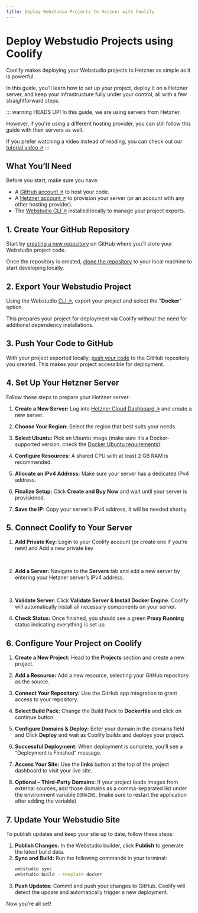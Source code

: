 ```yaml
---
title: Deploy Webstudio Projects to Hetzner with Coolify
---
```


# Deploy Webstudio Projects using Coolify
Coolify makes deploying your Webstudio projects to Hetzner as simple as it is powerful. 

In this guide, you’ll learn how to set up your project, deploy it on a Hetzner server, and keep your infrastructure fully under your control, all with a few straightforward steps.

::: warning HEADS UP!
  In this guide, we are using servers from Hetzner. 
  
  However, if you're using a different hosting provider, you can still follow this guide with their servers as well.

  If you prefer watching a video instead of reading, you can check out our [tutorial video ↗](https://youtu.be/OnHLO2Plt2E?si=yDM77oK7Xd5UsRSP)
:::

## What You’ll Need
Before you start, make sure you have:

- A [GitHub account ↗](https://github.com?utm_source=coolify.io) to host your code.
- A [Hetzner account ↗](https://coolify.io/hetzner) to provision your server (or an account with any other hosting provider).
- The [Webstudio CLI ↗](https://docs.webstudio.is/university/self-hosting/cli?utm_source=coolify.io) installed locally to manage your project exports.


## 1. Create Your GitHub Repository
Start by [creating a new repository](https://docs.github.com/en/repositories/creating-and-managing-repositories/creating-a-new-repository) on GitHub where you’ll store your Webstudio project code. 

Once the repository is created, [clone the repository](https://docs.github.com/en/repositories/creating-and-managing-repositories/cloning-a-repository) to your local machine to start developing locally.


## 2. Export Your Webstudio Project
Using the Webstudio [CLI ↗](https://docs.webstudio.is/university/self-hosting/cli), export your project and select the "**Docker**" option. 

This prepares your project for deployment via Coolify without the need for additional dependency installations.


## 3. Push Your Code to GitHub
With your project exported locally, [push your code](https://docs.github.com/en/get-started/using-git/pushing-commits-to-a-remote-repository) to the GitHub repository you created. This makes your project accessible for deployment.


## 4. Set Up Your Hetzner Server
Follow these steps to prepare your Hetzner server:

1. **Create a New Server:** Log into [Hetzner Cloud Dashboard ↗](https://console.hetzner.cloud/) and create a new server.
  <ZoomableImage src="/docs/images/resources/integrations/1.webp" />

2. **Choose Your Region:** Select the region that best suits your needs.
  <ZoomableImage src="/docs/images/resources/integrations/2.webp" />

3. **Select Ubuntu:** Pick an Ubuntu image (make sure it’s a Docker-supported version, check the [Docker Ubuntu requirements](https://docs.docker.com/engine/install/ubuntu/#os-requirements)).
  <ZoomableImage src="/docs/images/resources/integrations/3.webp" />

4. **Configure Resources:** A shared CPU with at least 2 GB RAM is recommended.
  <ZoomableImage src="/docs/images/resources/integrations/4.webp" />

5. **Allocate an IPv4 Address:** Make sure your server has a dedicated IPv4 address.
  <ZoomableImage src="/docs/images/resources/integrations/5.webp" />

6. **Finalize Setup:** Click **Create and Buy Now** and wait until your server is provisioned.

7. **Save the IP:** Copy your server’s IPv4 address, it will be needed shortly.


## 5. Connect Coolify to Your Server
1. **Add Private Key:** Login to your Coolify account (or create one if you’re new) and Add a new private key
  <ZoomableImage src="/docs/images/resources/integrations/6.webp" />
  <br />
  <ZoomableImage src="/docs/images/resources/integrations/7.webp" />

2. **Add a Server:** Navigate to the **Servers** tab and add a new server by entering your Hetzner server’s IPv4 address.
  <ZoomableImage src="/docs/images/resources/integrations/8.webp" />
  <br />
  <ZoomableImage src="/docs/images/resources/integrations/9.webp" />

3. **Validate Server:** Click **Validate Server & Install Docker Engine**. Coolify will automatically install all necessary components on your server.
  <ZoomableImage src="/docs/images/resources/integrations/10.webp" />

4. **Check Status:** Once finished, you should see a green **Proxy Running** status indicating everything is set up.
  <ZoomableImage src="/docs/images/resources/integrations/11.webp" />


## 6. Configure Your Project on Coolify
1. **Create a New Project:** Head to the **Projects** section and create a new project.

2. **Add a Resource:** Add a new resource, selecting your GitHub repository as the source.

3. **Connect Your Repository:** Use the GitHub app integration to grant access to your repository.
  <ZoomableImage src="/docs/images/resources/integrations/12.webp" />

4. **Select Build Pack:** Change the Build Pack to **Dockerfile** and click on continue button.
  <ZoomableImage src="/docs/images/resources/integrations/13.webp" />

5. **Configure Domains & Deploy:** Enter your domain in the domains field and Click **Deploy** and wait as Coolify builds and deploys your project. 
  <ZoomableImage src="/docs/images/resources/integrations/14.webp" />

6. **Successful Deployment:** When deployment is complete, you’ll see a “Deployment is Finished” message.

7. **Access Your Site:** Use the **links** button at the top of the project dashboard to visit your live site.
  <ZoomableImage src="/docs/images/resources/integrations/15.webp" />

8. **Optional – Third-Party Domains:** If your project loads images from external sources, add those domains as a comma-separated list under the environment variable `DOMAINS`. (make sure to restart the application after adding the variable)
  <ZoomableImage src="/docs/images/resources/integrations/16.webp" />


## 7. Update Your Webstudio Site
To publish updates and keep your site up to date, follow these steps:

1. **Publish Changes:** In the Webstudio builder, click **Publish** to generate the latest build data.
2. **Sync and Build:** Run the following commands in your terminal:
   ```bash
   webstudio sync
   webstudio build --template docker
   ```
3. **Push Updates:** Commit and push your changes to GitHub. Coolify will detect the update and automatically trigger a new deployment.

Now you’re all set!